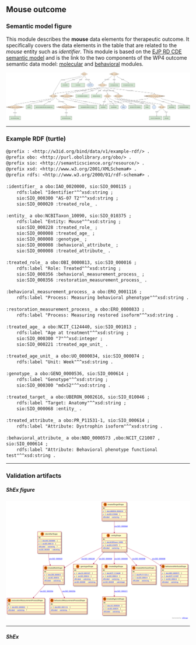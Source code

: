 ## Mouse outcome

### Semantic model figure
This module describes the __mouse__ data elements for therapeutic outcome. It specifically covers the data elements in the table that are related to the _mouse_ entity such as _identifier_. This module is based on the [EJP RD CDE semantic model](https://github.com/ejp-rd-vp/CDE-semantic-model/tree/develop) and is the link to the two components of the WP4 outcome semantic data model: [molecular](https://github.com/NuriaQueralt/bind-data-semantic-model/blob/main/therapeutic-wp4/docs/molecular_outcome.md) and [behavioral](https://github.com/NuriaQueralt/bind-data-semantic-model/blob/main/therapeutic-wp4/docs/behavioral_outcome.md) modules.  
<p align="center">
    <a href="../images/rdf/mouse_outcome.png" target="_blank">
        <img src="../images/rdf/mouse_outcome.png">
    </a>
</p>

***

### Example RDF (turtle)
```ttl
@prefix : <http://w3id.org/bind/data/v1/example-rdf/> .
@prefix obo: <http://purl.obolibrary.org/obo/> .
@prefix sio: <http://semanticscience.org/resource/> .
@prefix xsd: <http://www.w3.org/2001/XMLSchema#> .
@prefix rdfs: <http://www.w3.org/2000/01/rdf-schema#> .

:identifier_ a obo:IAO_0020000, sio:SIO_000115 ;
    rdfs:label "Identifier"^^xsd:string ;
    sio:SIO_000300 "AS-07 T2"^^xsd:string ;
    sio:SIO_000020 :treated_role_ .

:entity_ a obo:NCBITaxon_10090, sio:SIO_010375 ;
    rdfs:label "Entity: Mouse"^^xsd:string ;
    sio:SIO_000228 :treated_role_ ;
    sio:SIO_000008 :treated_age_ ;
    sio:SIO_000008 :genotype_ ;
    sio:SIO_000008 :behavioral_attribute_ ;
    sio:SIO_000008 :treated_attribute_ .

:treated_role_ a obo:OBI_0000813, sio:SIO_000016 ;
    rdfs:label "Role: Treated"^^xsd:string ;
    sio:SIO_000356 :behavioral_measurement_process_ ;
    sio:SIO_000356 :restoration_measurement_process_ .

:behavioral_measurement_process_ a obo:ERO_0001116 ;
    rdfs:label "Process: Measuring behavioral phenotype"^^xsd:string .

:restoration_measurement_process_ a obo:ERO_0000833 ;
    rdfs:label "Process: Measuring restored isoform"^^xsd:string .

:treated_age_ a obo:NCIT_C124440, sio:SIO_001013 ;
    rdfs:label "Age at treatment"^^xsd:string ;
    sio:SIO_000300 "7"^^xsd:integer ;
    sio:SIO_000221 :treated_age_unit_ .

:treated_age_unit_ a obo:UO_0000034, sio:SIO_000074 ;
    rdfs:label "Unit: Week"^^xsd:string .

:genotype_ a obo:GENO_0000536, sio:SIO_000614 ;
    rdfs:label "Genotype"^^xsd:string ;
    sio:SIO_000300 "mdx52"^^xsd:string .

:treated_target_ a obo:UBERON_0002616, sio:SIO_010046 ;
    rdfs:label "Target: Anatomy"^^xsd:string ;
    sio:SIO_000068 :entity_ .

:treated_attribute_ a obo:PR_P11531-1, sio:SIO_000614 ;
    rdfs:label "Attribute: Dystrophin isoform"^^xsd:string .

:behavioral_attribute_ a obo:NBO_0000573 ,obo:NCIT_C21007 , sio:SIO_000614 ;
    rdfs:label "Attribute: Behavioral phenotype functional test"^^xsd:string .
```

***
### Validation artifacts
##### ShEx figure
<p align="center">
    <a href="../images/shex/mouse_outcome.svg" target="_blank">
        <img src="../images/shex/mouse_outcome.svg">
    </a>
</p>

***
##### ShEx
``` ShEx

```
